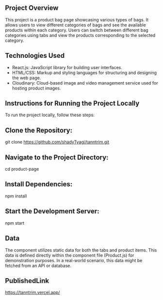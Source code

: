 ## Project Overview

This project is a product bag page showcasing various types of bags. It allows users to view different categories of bags and see the available products within each category. Users can switch between different bag categories using tabs and view the products corresponding to the selected category.

## Technologies Used

- React.js: JavaScript library for building user interfaces.
- HTML/CSS: Markup and styling languages for structuring and designing the web page.
- Cloudinary: Cloud-based image and video management service used for hosting product images.

## Instructions for Running the Project Locally

To run the project locally, follow these steps:

## Clone the Repository:

git clone https://github.com/shadyTyagi/tanntrim.git

## Navigate to the Project Directory:

cd product-page

## Install Dependencies:

npm install

## Start the Development Server:

npm start

## Data

The component utilizes static data for both the tabs and product items. This data is defined directly within the component file (Product.js) for demonstration purposes. In a real-world scenario, this data might be fetched from an API or database.

## PublishedLink
https://tanntrim.vercel.app/
